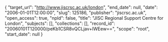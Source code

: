 {
  "target_url": "http://www.jiscrsc.ac.uk/london", 
  "end_date": null, 
  "date": "2006-01-01T12:00:00", 
  "slug": 125186, 
  "publisher": "jiscrsc.ac.uk", 
  "open_access": true, 
  "npld": false, 
  "title": "JISC Regional Support Centre for London", 
  "subjects": [], 
  "collections": [], 
  "record_id": "20060101T120000/peKb1CSR8vQCLjav+IWEew==", 
  "scope": "root", 
  "start_date": null
}

